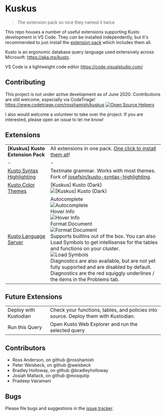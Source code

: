 # Kuskus

> The extension pack so nice they named it twice

This repo houses a number of useful extensions supporting Kusto development in VS Code. They _can_ be installed independently, but it's recommended to just install the [extension pack](https://marketplace.visualstudio.com/items?itemName=rosshamish.kuskus-extensions-pack) which includes them all.

Kusto is an ergonomic database query language used extensively across Microsoft: https://aka.ms/kusto.

VS Code is a lightweight code editor https://code.visualstudio.com/

## Contributing

This project is not under active development as of June 2020. Contributions are still welcome, especially via CodeTriage! https://www.codetriage.com/rosshamish/kuskus [![Open Source Helpers](https://www.codetriage.com/rosshamish/kuskus/badges/users.svg)](https://www.codetriage.com/rosshamish/kuskus)

I also would welcome a volunteer to take over the project. If you are interested, please open an issue to let me know!

## Extensions

|   |   |
| - | - |
| **[Kuskus] Kusto Extension Pack** | All extensions in one pack. [One click to install them all](https://marketplace.visualstudio.com/items?itemName=rosshamish.kuskus-extensions-pack)! |
| - | - |
| [Kusto Syntax Highlighting](https://github.com/rosshamish/kuskus/tree/master/kusto-syntax-highlighting) | Textmate grammar. Works with most themes. Fork of [josefsin/kusto-syntax-highlighting](https://github.com/josin/kusto-syntax-highlighting). |
| [Kusto Color Themes](https://github.com/rosshamish/kuskus/tree/master/kusto-color-themes) | [Kuskus] Kusto (Dark) <br/>![[Kuskus] Kusto (Dark)](https://github.com/rosshamish/kuskus/raw/master/kusto-extensions-pack/readme-content/color-themes/kuskus-kusto-dark.png) |
| [Kusto Language Server](https://github.com/rosshamish/kuskus/tree/master/kusto-language-server) | Autocomplete<br/>![Autocomplete](https://github.com/rosshamish/kuskus/raw/master/kusto-extensions-pack/readme-content/language-server/completion.gif) <br/> Hover info <br/>![Hover Info](https://github.com/rosshamish/kuskus/raw/master/kusto-extensions-pack/readme-content/language-server/hover-info.gif)<br/> Format Document <br/>![Format Document](https://github.com/rosshamish/kuskus/raw/master/kusto-extensions-pack/readme-content/language-server/format-document.gif)<br/>Supports builtins out of the box. You can also Load Symbols to get intellisense for the tables and functions on your cluster.<br/>![Load Symbols](https://github.com/rosshamish/kuskus/raw/master/kusto-extensions-pack/readme-content/language-server/load-symbols.gif)<br/>Diagnostics are also available, but are not yet fully supported and are disabled by default. Diagnostics are the red squiggly underlines / the items in the Problems tab. |


## Future Extensions

|   |   |
| - | - |
| Deploy with Kustodian | Check your functions, tables, and policies into source. Deploy them with Kustodian. |
| Run this Query | Open Kusto Web Explorer and run the selected query |

## Contributors

- Ross Anderson, on github @rosshamish
- Peter Weisbeck, on github @weisbeck
- Bradley Holloway, on github @bradleyholloway
- Josiah Matlack, on github @mosqutip
- Pradeep Vairamani

## Bugs

Please file bugs and suggestions in the [issue tracker](https://github.com/rosshamish/kuskus/issues).
